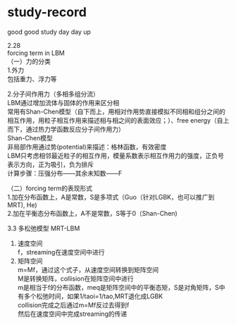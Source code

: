 # study-record
good good study day day up

2.28  
forcing term in LBM  
（一）力的分类  
1.外力  
包括重力、浮力等  
 

2.分子间作用力（多相多组分流）  
LBM通过增加流体与固体的作用来区分相  
常用有Shan-Chen模型（自下而上，用相对作用势直接模拟不同相和组分之间的相互作用，用粒子相互作用来描述相与相之间的表面效应；）、free energy（自上而下，通过热力学函数反应分子间作用力）  
Shan-Chen模型  
非局部作用通过势(potential)来描述：格林函数，有效密度  
LBM只考虑相邻最近粒子的相互作用，模量系数表示相互作用力的强度，正负号表示方向，正为吸引，负为排斥  
计算步骤：压强分布——其余未知数——F 


（二）forcing term的表现形式  
1.加在分布函数上，A是常数，S是多项式（Guo（针对LGBK，也可以推广到MRT), He)  
2.加在平衡态分布函数上，A不是常数，S等于0（Shan-Chen)  


3.3
多松弛模型 MRT-LBM  
1. 速度空间  
f，streaming在速度空间中进行
2. 矩阵空间  
m=Mf，通过这个式子，从速度空间转换到矩阵空间  
M是转换矩阵，collision在矩阵空间中进行  
m是相当于f的分布函数，meq是矩阵空间中的平衡态矩，S是对角矩阵，S中有多个松弛时间，如果1/taoi=1/tao,MRT退化成LGBK  
collision完成之后通过m=Mf反过去得到f  
然后在速度空间中完成streaming的传递  

